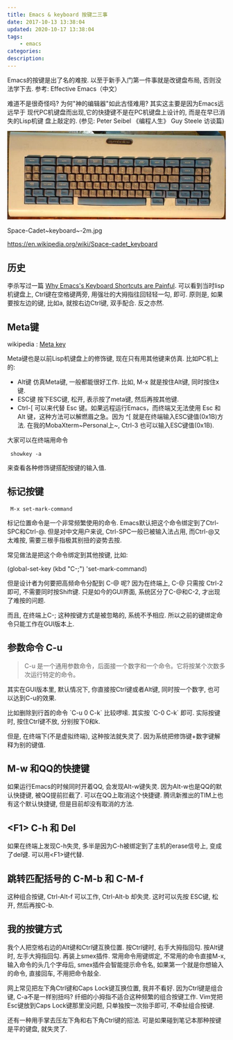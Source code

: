 ```yaml
---
title: Emacs & keyboard 按键二三事
date: 2017-10-13 13:38:04
updated: 2020-10-17 13:38:04
tags:
    - emacs
categories:
description:
---
```

Emacs的按键是出了名的难按. 以至于新手入门第一件事就是改键盘布局,
否则没法学下去. 参考: Effective Emacs（中文）

难道不是很奇怪吗? 为何"神的编辑器"如此古怪难用? 其实这主要是因为Emacs远远早于
现代PC机键盘而出现,它的快捷键不是在PC机键盘上设计的, 而是在早已消失的Lisp机键
盘上敲定的. (参见: Peter Seibel 《编程人生》 Guy Steele 访谈篇)

![](/images/Space-cadet_keyboard.jpg)

Space-Cadet~keyboard~-2m.jpg

<https://en.wikipedia.org/wiki/Space-cadet_keyboard>
<!--more-->
## 历史 ##

李杀写过一篇 [Why Emacs's Keyboard Shortcuts are
Painful](http://ergoemacs.org/emacs/emacs_kb_shortcuts_pain.html).
可以看到当时lisp机键盘上, Ctrl键在空格键两旁,
用强壮的大拇指往回轻轻一勾, 即可. 原则是, 如果要按左边的键, 比如a,
就按右边Ctrl键, 双手配合. 反之亦然.

## Meta键 ##

wikipedia : [Meta key](https://en.wikipedia.org/wiki/Meta_key)

Meta键也是以前Lisp机键盘上的修饰键, 现在只有用其他键来仿真.
比如PC机上的:

-   Alt键 仿真Meta键, 一般都能很好工作. 比如, M-x 就是按住Alt键,
    同时按住x键.
-   ESC键 按下ESC键, 松开, 表示按了meta键, 然后再按其他键.
-   Ctrl-[ 可以来代替 Esc 键。如果远程运行Emacs，而终端又无法使用 Esc 和
    Alt 键，这种方法可以解燃眉之急。因为 \^[
    就是在终端输入ESC键值(0x1B)方法. 在我的MobaXterm~Personal上~, Ctrl-3
    也可以输入ESC键值(0x1B).

大家可以在终端用命令

``` {.bash}
 showkey -a
```

来查看各种修饰键搭配按键的输入值.

## 标记按键 ##

``` {.bash}
 M-x set-mark-command
```

标记位置命令是一个非常频繁使用的命令.
Emacs默认把这个命令绑定到了Ctrl-SPC和Ctrl-@. 但是对中文用户来说,
Ctrl-SPC一般已被输入法占用, 而Ctrl-@又太难按,
需要三根手指极其别扭的姿势去按.

常见做法是把这个命令绑定到其他按键, 比如:

(global-set-key (kbd "C-;") 'set-mark-command)

但是设计者为何要把高频命令分配到 C-@ 呢? 因为在终端上, C-@ 只需按 Ctrl-2
即可, 不需要同时按Shift键. 只是如今的GUI界面, 系统区分了C-@和C-2,
才出现了难按的问题.

而且, 在终端上C-; 这种按键方式是被忽略的, 系统不予相应.
所以之前的键绑定命令只能工作在GUI版本上.

## 参数命令 C-u ##

> C-u
> 是一个通用参数命令，后面接一个数字和一个命令。它将按某个次数多次运行特定的命令。

其实在GUI版本里, 默认情况下, 你直接按Ctrl键或者Alt键, 同时按一个数字,
也可以达到C-u的效果.

比如删除到行首的命令 \`C-u 0 C-k\` 比较啰嗦. 其实按 \`C-0 C-k\` 即可.
实际按键时, 按住Ctrl键不放, 分别按下0和k.

但是, 在终端下(不是虚拟终端), 这种按法就失灵了.
因为系统把修饰键+数字键解释为别的键值.

## M-w 和QQ的快捷键 ##

如果运行Emacs的时候同时开着QQ, 会发现Alt-w键失灵.
因为Alt-w也是QQ的默认快捷键, 被QQ提前拦截了. 可以在QQ上取消这个快捷键.
腾讯新推出的TIM上也有这个默认快捷键, 但是目前却没有取消的方法.

## \<F1\> C-h 和 Del ##

如果在终端上发现C-h失灵, 多半是因为C-h被绑定到了主机的erase信号上,
变成了del键. 可以用\<F1\>键代替.

## 跳转匹配括号的 C-M-b 和 C-M-f ##

这种组合按键, Ctrl-Alt-f 可以工作, Ctrl-Alt-b 却失灵. 这时可以先按
ESC键, 松开, 然后再按C-b.

## 我的按键方式 ##

我个人把空格右边的Alt键和Ctrl键互换位置. 按Ctrl键时, 右手大拇指回勾.
按Alt键时, 左手大拇指回勾. 再装上smex插件. 常用命令用键绑定,
不常用的命令直接M-x, 输入命令的头几个字母后, smex插件会智能提示命令名,
如果第一个就是你想输入的命令, 直接回车, 不用把命令敲全.

网上常见把左下角Ctrl键和Caps Lock键互换位置, 我并不看好.
因为Ctrl键是组合键, C-a不是一样别扭吗?
纤细的小拇指不适合这种频繁的组合按键工作. Vim党把Esc键放到Caps
Lock键那里没问题, 只单独按一次抬手即可, 不牵扯组合按键.

还有一种用手掌去压左下角和右下角Ctrl键的招法.
可是如果碰到笔记本那种按键是平的键盘, 就失灵了.
